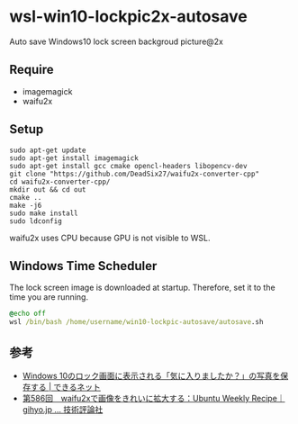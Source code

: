 # wsl-win10-lockpic2x-autosave

Auto save Windows10 lock screen backgroud picture@2x

## Require

- imagemagick
- waifu2x

## Setup


```
sudo apt-get update
sudo apt-get install imagemagick
sudo apt-get install gcc cmake opencl-headers libopencv-dev
git clone "https://github.com/DeadSix27/waifu2x-converter-cpp"
cd waifu2x-converter-cpp/
mkdir out && cd out
cmake ..
make -j6
sudo make install
sudo ldconfig
```

waifu2x uses CPU because GPU is not visible to WSL.

## Windows Time Scheduler

The lock screen image is downloaded at startup. Therefore, set it to the time you are running.


```run.bat
@echo off
wsl /bin/bash /home/username/win10-lockpic-autosave/autosave.sh
```

## 参考

- [Windows 10のロック画面に表示される「気に入りましたか？」の写真を保存する \| できるネット](https://dekiru.net/article/14136/)
- [第586回　waifu2xで画像をきれいに拡大する：Ubuntu Weekly Recipe｜gihyo\.jp … 技術評論社](https://gihyo.jp/admin/serial/01/ubuntu-recipe/0586)

